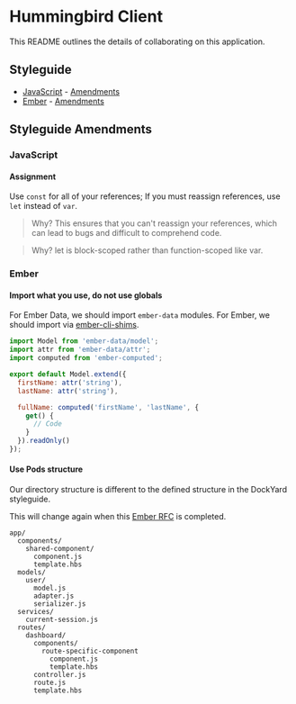 # Hummingbird Client

This README outlines the details of collaborating on this application.

## Styleguide

* [JavaScript](https://github.com/dockyard/styleguides/blob/master/engineering/javascript.md) - [Amendments](https://github.com/hummingbird-me/hummingbird/blob/the-future/client/README.md#javascript)
* [Ember](https://github.com/dockyard/styleguides/blob/master/engineering/ember.md) - [Amendments](https://github.com/hummingbird-me/hummingbird/blob/the-future/client/README.md#ember)

## Styleguide Amendments

### JavaScript

#### Assignment

Use `const` for all of your references; If you must reassign references, use `let` instead of `var`.

>Why? This ensures that you can't reassign your references, which can lead to bugs and difficult to comprehend code.

> Why? let is block-scoped rather than function-scoped like var.

### Ember

#### Import what you use, do not use globals

For Ember Data, we should import `ember-data` modules. For Ember, we should import via [ember-cli-shims](https://github.com/ember-cli/ember-cli-shims).

```javascript
import Model from 'ember-data/model';
import attr from 'ember-data/attr';
import computed from 'ember-computed';

export default Model.extend({
  firstName: attr('string'),
  lastName: attr('string'),

  fullName: computed('firstName', 'lastName', {
    get() {
      // Code
    }
  }).readOnly()
});
```

#### Use Pods structure

Our directory structure is different to the defined structure in the DockYard styleguide.

This will change again when this [Ember RFC](https://github.com/emberjs/rfcs/pull/143) is completed.

```
app/
  components/
    shared-component/
      component.js
      template.hbs
  models/
    user/
      model.js
      adapter.js
      serializer.js
  services/
    current-session.js
  routes/
    dashboard/
      components/
        route-specific-component
          component.js
          template.hbs
      controller.js
      route.js
      template.hbs
```
